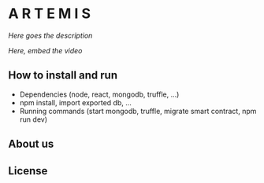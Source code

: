 # A R T E M I S

_Here goes the description_

_Here, embed the video_

## How to install and run

* Dependencies (node, react, mongodb, truffle, ...)
* npm install, import exported db, ...
* Running commands (start mongodb, truffle, migrate smart contract, npm run dev)

## About us

## License